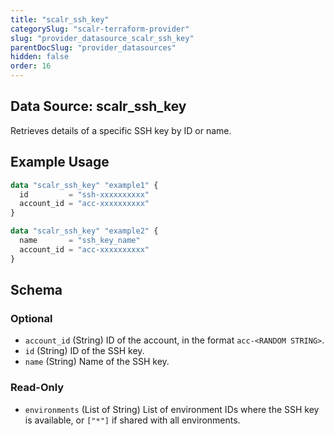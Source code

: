 ```yaml
---
title: "scalr_ssh_key"
categorySlug: "scalr-terraform-provider"
slug: "provider_datasource_scalr_ssh_key"
parentDocSlug: "provider_datasources"
hidden: false
order: 16
---
```

## Data Source: scalr_ssh_key

Retrieves details of a specific SSH key by ID or name.

## Example Usage

```terraform
data "scalr_ssh_key" "example1" {
  id         = "ssh-xxxxxxxxxx"
  account_id = "acc-xxxxxxxxxx"
}

data "scalr_ssh_key" "example2" {
  name       = "ssh_key_name"
  account_id = "acc-xxxxxxxxxx"
}
```

<!-- schema generated by tfplugindocs -->
## Schema

### Optional

- `account_id` (String) ID of the account, in the format `acc-<RANDOM STRING>`.
- `id` (String) ID of the SSH key.
- `name` (String) Name of the SSH key.

### Read-Only

- `environments` (List of String) List of environment IDs where the SSH key is available, or `["*"]` if shared with all environments.
